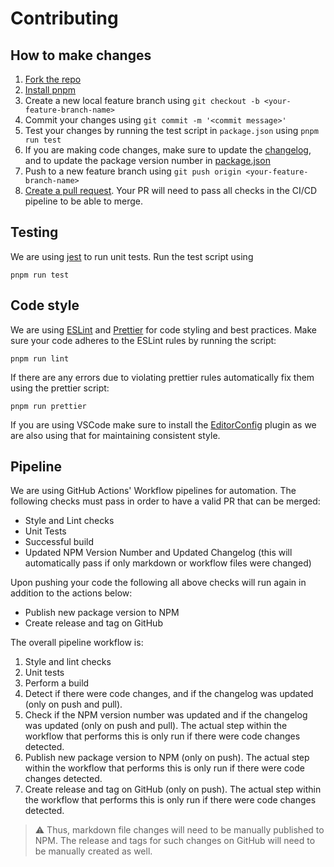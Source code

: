 # Contributing

## How to make changes
1. [Fork the repo](https://help.github.com/articles/fork-a-repo/)
2. [Install pnpm](https://pnpm.io/installation)
3. Create a new local feature branch using `git checkout -b <your-feature-branch-name>`
4. Commit your changes using `git commit -m '<commit message>'`
5. Test your changes by running the test script in `package.json` using `pnpm run test`
6. If you are making code changes, make sure to update the [changelog](#./CHANGELOG.md), and to update the package version number in [package.json](#./package.json)
7. Push to a new feature branch using `git push origin <your-feature-branch-name>`
8. [Create a pull request](https://help.github.com/articles/creating-a-pull-request). Your PR will need to pass all checks in the CI/CD pipeline to be able to merge.

## Testing
We are using [jest](https://jestjs.io/) to run unit tests. Run the test script using
```
pnpm run test
```

## Code style
We are using [ESLint](https://eslint.org/) and [Prettier](https://prettier.io/) for code styling and best practices. Make sure your code adheres to the ESLint rules by running the script:
```
pnpm run lint
```

If there are any errors due to violating prettier rules automatically fix them using the prettier script:
```
pnpm run prettier
```

If you are using VSCode make sure to install the [EditorConfig](https://editorconfig.org/) plugin as we are also using that for maintaining consistent style.

## Pipeline
We are using GitHub Actions' Workflow pipelines for automation. The following checks must pass in order to have a valid PR that can be merged:
- Style and Lint checks
- Unit Tests
- Successful build
- Updated NPM Version Number and Updated Changelog (this will automatically pass if only markdown or workflow files were changed)

Upon pushing your code the following all above checks will run again in addition to the actions below:
- Publish new package version to NPM
- Create release and tag on GitHub

The overall pipeline workflow is:
1. Style and lint checks
2. Unit tests
3. Perform a build
4. Detect if there were code changes, and if the changelog was updated (only on push and pull).
5. Check if the NPM version number was updated and if the changelog was updated (only on push and pull). The actual step within the workflow that performs this is only run if there were code changes detected.
6. Publish new package version to NPM (only on push). The actual step within the workflow that performs this is only run if there were code changes detected.
7. Create release and tag on GitHub (only on push). The actual step within the workflow that performs this is only run if there were code changes detected.

> :warning: Thus, markdown file changes will need to be manually published to NPM. The release and tags for such changes on GitHub will need to be manually created as well. 
